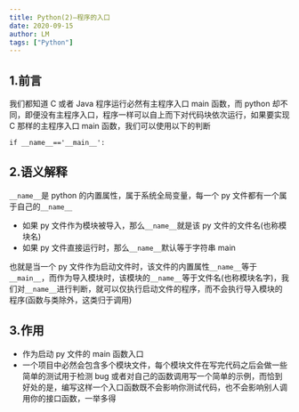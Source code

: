 ```yaml
---
title: Python(2)—程序的入口
date: 2020-09-15
author: LM
tags: ["Python"]
---
```


## 1.前言

我们都知道 C 或者 Java 程序运行必然有主程序入口 main 函数，而 python 却不同，即便没有主程序入口，程序一样可以自上而下对代码块依次运行，如果要实现 C 那样的主程序入口 main 函数，我们可以使用以下的判断

```
if __name__=='__main__':
```

## 2.语义解释

`__name__`是 python 的内置属性，属于系统全局变量，每一个 py 文件都有一个属于自己的`__name__`

- 如果 py 文件作为模块被导入，那么`__name__`就是该 py 文件的文件名(也称模块名)
- 如果 py 文件直接运行时，那么`__name__`默认等于字符串 main

也就是当一个 py 文件作为启动文件时，该文件的内置属性`__name__`等于`__main__`，而作为导入模块时，该模块的`__name__`等于文件名(也称模块名字)，我们对`__name__`进行判断，就可以仅执行启动文件的程序，而不会执行导入模块的程序(函数与类除外，这类归于调用)

## 3.作用

- 作为启动 py 文件的 main 函数入口
- 一个项目中必然会包含多个模块文件，每个模块文件在写完代码之后会做一些简单的测试用于检测 bug 或者对自己的函数调用写一个简单的示例，而恰到好处的是，编写这样一个入口函数既不会影响你测试代码，也不会影响别人调用你的接口函数，一举多得